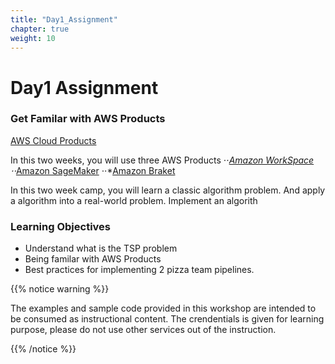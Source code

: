 ```yaml
---
title: "Day1_Assignment"
chapter: true
weight: 10
---
```


# Day1 Assignment

### Get Familar with AWS Products

[AWS Cloud Products](https://aws.amazon.com/products/)

In this two weeks, you will use three AWS Products
⋅⋅*[Amazon WorkSpace](https://aws.amazon.com/workspaces/) 
⋅⋅*[Amazon SageMaker](https://aws.amazon.com/sagemaker/)
⋅⋅*[Amazon Braket](https://aws.amazon.com/braket/)


In this two week camp, you will learn a classic algorithm problem. And apply a algorithm into a real-world problem. Implement an algorith 

### Learning Objectives
- Understand what is the TSP problem
- Being familar with AWS Products
- Best practices for implementing 2 pizza team pipelines.

{{% notice warning %}}
<p style='text-align: left;'>
The examples and sample code provided in this workshop are intended to be consumed as instructional content. The crendentials is given for learning purpose, please do not use other services out of the instruction.
</p>
{{% /notice %}}